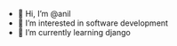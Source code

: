- 👋 Hi, I’m @anil
- 👀 I’m interested in software development
- 🌱 I’m currently learning django


<!---
anilp111/anilp111 is a ✨ special ✨ repository because its `README.md` (this file) appears on your GitHub profile.
You can click the Preview link to take a look at your changes.
--->
